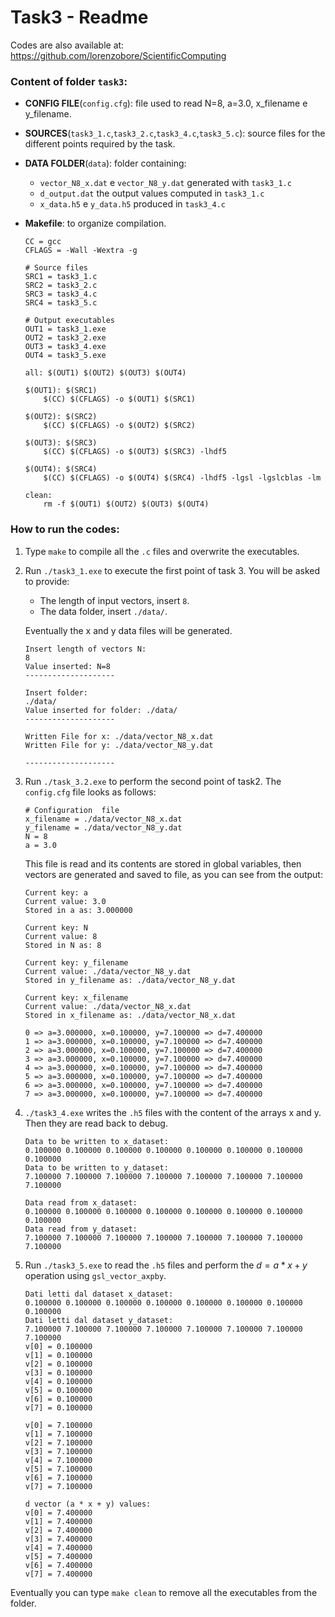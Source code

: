 # Task3 - Readme
Codes are also available at: https://github.com/lorenzobore/ScientificComputing

### Content of folder `task3`:
* **CONFIG FILE**(`config.cfg`): file used to read N=8, a=3.0, x_filename e y_filename.

* **SOURCES**(`task3_1.c`,`task3_2.c`,`task3_4.c`,`task3_5.c`): source files for the different points required by the task.

* **DATA FOLDER**(`data`): folder containing:
    * `vector_N8_x.dat` e `vector_N8_y.dat` generated with `task3_1.c`
    * `d_output.dat` the output values computed in `task3_1.c`
    * `x_data.h5` e `y_data.h5` produced in `task3_4.c`
* **Makefile**: to organize compilation.
    ```
    CC = gcc
    CFLAGS = -Wall -Wextra -g

    # Source files
    SRC1 = task3_1.c
    SRC2 = task3_2.c
    SRC3 = task3_4.c
    SRC4 = task3_5.c

    # Output executables
    OUT1 = task3_1.exe
    OUT2 = task3_2.exe
    OUT3 = task3_4.exe
    OUT4 = task3_5.exe

    all: $(OUT1) $(OUT2) $(OUT3) $(OUT4)

    $(OUT1): $(SRC1)
        $(CC) $(CFLAGS) -o $(OUT1) $(SRC1)

    $(OUT2): $(SRC2)
        $(CC) $(CFLAGS) -o $(OUT2) $(SRC2) 

    $(OUT3): $(SRC3)
        $(CC) $(CFLAGS) -o $(OUT3) $(SRC3) -lhdf5 

    $(OUT4): $(SRC4)
        $(CC) $(CFLAGS) -o $(OUT4) $(SRC4) -lhdf5 -lgsl -lgslcblas -lm

    clean:
        rm -f $(OUT1) $(OUT2) $(OUT3) $(OUT4)
    ```


### How to run the codes:
1. Type `make` to compile all the `.c` files and overwrite the executables.

2. Run `./task3_1.exe` to execute the first point of task 3. You will be asked to provide:
    * The length of input vectors, insert `8`.
    * The data folder, insert `./data/`.

    Eventually the x and y data files will be generated.
    ```
    Insert length of vectors N:
    8
    Value inserted: N=8
    --------------------

    Insert folder:
    ./data/
    Value inserted for folder: ./data/
    --------------------

    Written File for x: ./data/vector_N8_x.dat
    Written File for y: ./data/vector_N8_y.dat

    --------------------

    ```

3. Run `./task_3.2.exe` to perform the second point of task2. The `config.cfg` file looks as follows:

    ```
    # Configuration  file
    x_filename = ./data/vector_N8_x.dat
    y_filename = ./data/vector_N8_y.dat
    N = 8
    a = 3.0
    ```

    This file is read and its contents are stored in global variables, then vectors are generated and saved to file, as you can see from the output:

    ```
    Current key: a
    Current value: 3.0
    Stored in a as: 3.000000

    Current key: N
    Current value: 8
    Stored in N as: 8

    Current key: y_filename
    Current value: ./data/vector_N8_y.dat
    Stored in y_filename as: ./data/vector_N8_y.dat

    Current key: x_filename
    Current value: ./data/vector_N8_x.dat
    Stored in x_filename as: ./data/vector_N8_x.dat

    0 => a=3.000000, x=0.100000, y=7.100000 => d=7.400000
    1 => a=3.000000, x=0.100000, y=7.100000 => d=7.400000
    2 => a=3.000000, x=0.100000, y=7.100000 => d=7.400000
    3 => a=3.000000, x=0.100000, y=7.100000 => d=7.400000
    4 => a=3.000000, x=0.100000, y=7.100000 => d=7.400000
    5 => a=3.000000, x=0.100000, y=7.100000 => d=7.400000
    6 => a=3.000000, x=0.100000, y=7.100000 => d=7.400000
    7 => a=3.000000, x=0.100000, y=7.100000 => d=7.400000
    ```

3. `./task3_4.exe` writes the `.h5` files with the content of the arrays x and y. Then they are read back to debug.
    ```
    Data to be written to x_dataset:
    0.100000 0.100000 0.100000 0.100000 0.100000 0.100000 0.100000 0.100000 
    Data to be written to y_dataset:
    7.100000 7.100000 7.100000 7.100000 7.100000 7.100000 7.100000 7.100000 

    Data read from x_dataset:
    0.100000 0.100000 0.100000 0.100000 0.100000 0.100000 0.100000 0.100000 
    Data read from y_dataset:
    7.100000 7.100000 7.100000 7.100000 7.100000 7.100000 7.100000 7.100000 
    ```

4. Run `./task3_5.exe` to read the `.h5` files and perform the $d=a*x+y$ operation using `gsl_vector_axpby`.

    ```
    Dati letti dal dataset x_dataset:
    0.100000 0.100000 0.100000 0.100000 0.100000 0.100000 0.100000 0.100000 
    Dati letti dal dataset y_dataset:
    7.100000 7.100000 7.100000 7.100000 7.100000 7.100000 7.100000 7.100000 
    v[0] = 0.100000
    v[1] = 0.100000
    v[2] = 0.100000
    v[3] = 0.100000
    v[4] = 0.100000
    v[5] = 0.100000
    v[6] = 0.100000
    v[7] = 0.100000

    v[0] = 7.100000
    v[1] = 7.100000
    v[2] = 7.100000
    v[3] = 7.100000
    v[4] = 7.100000
    v[5] = 7.100000
    v[6] = 7.100000
    v[7] = 7.100000

    d vector (a * x + y) values:
    v[0] = 7.400000
    v[1] = 7.400000
    v[2] = 7.400000
    v[3] = 7.400000
    v[4] = 7.400000
    v[5] = 7.400000
    v[6] = 7.400000
    v[7] = 7.400000
    ```

Eventually you can type `make clean` to remove all the executables from the folder.
